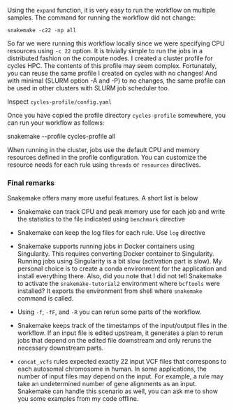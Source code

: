 
Using the `expand` function, it is very easy to run the workflow on multiple samples. The command for running the workflow did not change:

`snakemake -c22 -np all`

So far we were running this workflow locally since we were specifying CPU resources using `-c 22` option. It is trivially simple to run the jobs in a distributed fashion on the compute nodes. I created a cluster profile for cycles HPC. The contents of this profile may seem complex. Fortunately, you can reuse the same profile I created on cycles with no changes! And with minimal (SLURM option -A and -P) to no changes, the same profile can be used in other clusters with SLURM job scheduler too.

Inspect `cycles-profile/config.yaml`

Once you have copied the profile directory `cycles-profile` somewhere, you can run your workflow as follows:

snakemake --profile cycles-profile all

When running in the cluster, jobs use the default CPU and memory resources defined in the profile configuration. You can customize the resource needs for each rule using `threads` or `resources` directives.

### Final remarks

Snakemake offers many more useful features. A short list is below

* Snakemake can track CPU and peak memory use for each job and write the statistics to the file indicated using `benchmark` directive

* Snakemake can keep the log files for each rule. Use `log` directive

* Snakemake supports running jobs in Docker containers using Singularity. This requires converting Docker container to Singularity. Running jobs using Singularity is a bit slow (activation part is slow). My personal choice is to create a conda environment for the application and install everything there. Also, did you note that I did not tell Snakemake to activate the `snakemake-tutorial2` environment where `bcftools` were installed? It exports the environment from shell where `snakemake` command is called. 

* Using `-f`, `-fF`, and `-R` you can rerun some parts of the workflow.

* Snakemake keeps track of the timestamps of the input/output files in the workflow. If an input file is edited upstream, it generates a plan to rerun jobs that depend on the edited file downstream and only reruns the necessary downstream parts.

* `concat_vcfs` rules expected exactly 22 input VCF files that correspons to each autosomal chromosome in human. In some applications, the number of input files may depend on the input. For example, a rule may take an undetermined number of gene alignments as an input. Snakemake can handle this scenario as well, you can ask me to show you some examples from my code offline.
 


